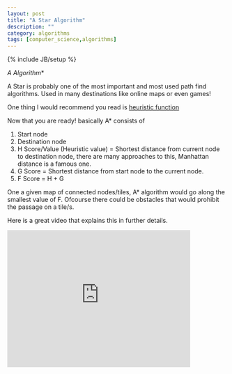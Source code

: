 ```yaml
---
layout: post
title: "A Star Algorithm"
description: ""
category: algorithms
tags: [computer_science,algorithms]
---
```

{% include JB/setup %}

**A* Algorithm**

A Star is probably one of the most important and most used path find algorithms. Used in many destinations like online maps or even games!

One thing I would recommend you read is [heuristic function][1]

Now that you are ready! basically A* consists of

1. Start node
2. Destination node
3. H Score/Value (Heuristic value)  = Shortest distance from current node to destination node, there are many approaches to this, Manhattan distance is a famous one.
4. G Score = Shortest distance from start node to the current node.
5. F Score = H + G

One a given map of connected nodes/tiles, A* algorithm would go along the smallest value of F. Ofcourse there could be obstacles that would prohibit the passage on a tile/s.

Here is a great video that explains this in further details.

<iframe width="420" height="315" src="http://www.youtube.com/embed/Kw8AMmyc6vg" frameborder="0" allowfullscreen></iframe>


  [1]: /concepts/2014/04/23/heuristic-function/
